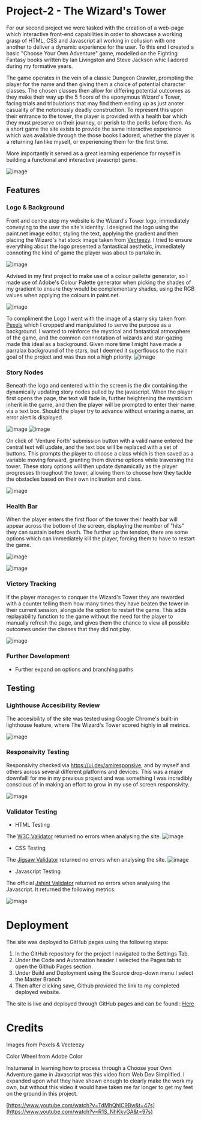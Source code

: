 # Project-2 - The Wizard's Tower

For our second project we were tasked with the creation of a web-page which interactive front-end capabilities in order to showcase a working grasp of HTML, CSS and Javascript all working in collusion with one another to deliver a dynamic experience for the user. To this end I created a basic "Choose Your Own Adventure" game, modelled on the Fighting Fantasy books written by Ian Livingston and Steve Jackson whic I adored during my formative years. 

The game operates in the vein of a classic Dungeon Crawler, prompting the player for the name and then giving them a choice of potential character classes. The chosen classes then allow for differing potential outcomes as they make their way up the 5 floors of the eponymous Wizard's Tower, facing trials and tribulations that may find them ending up as just anoter casuality of the notoriously deadly construction. To represent this upon their entrance to the tower, the player is provided with a health bar which they must preserve on their journey, or perish to the perils before them. As a short game the site exists to provide the same interactive experience which was available through the those books I adored, whether the player is a returning fan like myself, or experiencing them for the first time.

More importantly it served as a great learning experience for myself in building a functional and interactive javascript game. 

![image](https://github.com/BrandonPCollins/Project-2/assets/131177569/b0da2585-642e-4d79-b092-b76aa513923e) 


## Features 

### Logo & Background 

Front and centre atop my website is the Wizard's Tower logo, immediately conveying to the user the site's identity. I designed the logo using the paint.net image editor, styling the text, applying the gradient and then placing the Wizard's hat stock image taken from [Vecteezy](https://www.vecteezy.com/vector-art/2514766-wizard-hat-piece). I tried to ensure everything about the logo presented a fantastical aesthetic, immediately connoting the kind of game the player was about to partake in. 

![image](https://github.com/BrandonPCollins/Project-2/assets/131177569/b66ad3f5-ce04-4018-a1c0-40472fcb97f6)

Advised in my first project to make use of a colour pallette generator, so I made use of Adobe's Colour Palette generator when picking the shades of my gradient to ensure they would be complementary shades, using the RGB values when applying the colours in paint.net. 

![image](https://github.com/BrandonPCollins/Project-2/assets/131177569/692d46dc-3ed1-4766-820c-a5a179aebbe0)

To compliment the Logo I went with the image of a starry sky taken from [Pexels](https://www.pexels.com/photo/stars-1257860/) which I cropped and manipulated to serve the purpose as a background. I wanted to reinforce the mystical and fantastical atmosphere of the game, and the common connnotation of wizards and star-gazing made this ideal as a background. Given more time I might have made a parralax background of the stars, but I deemed it superflouos to the main goal of the project and was thus not a high priority. 
![image](https://github.com/BrandonPCollins/Project-2/assets/131177569/84c43d5e-9ab3-4b9a-b2ed-160e7ba0b280)


### Story Nodes 

Beneath the logo and centered within the screen is the div containing the dynamically updating story nodes pulled by the javascript. When the player first opens the page, the text will fade in, further heightening the mysticism inherit in the game, and then the player will be prompted to enter their name via a text box. Should the player try to advance without entering a name, an error alert is displayed.

![image](https://github.com/BrandonPCollins/Project-2/assets/131177569/24f37bb2-9dc6-4806-8427-9f726c9c8447) ![image](https://github.com/BrandonPCollins/Project-2/assets/131177569/c68ee803-ef02-4794-bd85-6667b5451ef4)


On click of 'Venture Forth' submission button with a valid name entered the central text will update, and the text box will be replaced with a set of buttons. This prompts the player to choose a class which is then saved as a variable moving forward, granting them diverse options while traversing the tower. These story options will then update dynamically as the player progresses throughout the tower, allowing them to choose how they tackle the obstacles based on their own inclination and class. 

![image](https://github.com/BrandonPCollins/Project-2/assets/131177569/18a3fb58-7312-4a38-a3d1-dcebc2040356)


### Health Bar 

When the player enters the first floor of the tower their health bar will appear across the bottom of the screen, displaying the number of "hits" they can sustain before death. The further up the tension, there are some options which can immediately kill the player, forcing them to have to restart the game. 

![image](https://github.com/BrandonPCollins/Project-2/assets/131177569/2e272b39-812b-4da8-8f1c-94108ff8950e)

![image](https://github.com/BrandonPCollins/Project-2/assets/131177569/f2b8ec45-3e3d-40fd-ae73-0d22e91c6dec)

### Victory Tracking 

If the player manages to conquer the Wizard's Tower they are rewarded with a counter telling them how many times they have beaten the tower in their current session, alongside the option to restart the game. This adds replayability function to the game without the need for the player to manually refresh the page, and gives them the chance to view all possible outcomes under the classes that they did not play. 

![image](https://github.com/BrandonPCollins/Project-2/assets/131177569/ca5f894b-c5ff-4d44-b0bf-f004fbd1531b)


### Further Development 

* Further expand on options and branching paths 

## Testing 

### Lighthouse Accesibility Review

The accesibility of the site was tested using Google Chrome's built-in lighthouse feature, where The Wizard's Tower scored highly in all metrics. 

![image](https://github.com/BrandonPCollins/Project-2/assets/131177569/105084b0-9052-475c-b0ee-80b65f513c03)

### Responsivity Testing 

Responsivity checked via https://ui.dev/amiresponsive, and by myself and others across several different platforms and devices. This was a major downfalll for me in my previous project and was something I was incredibly conscious of in making an effort to grow in my use of screen responsivity. 

![image](https://github.com/BrandonPCollins/Project-2/assets/131177569/112d70c6-40f1-4202-8cd3-3b6246180cbe)

### Validator Testing 

* HTML Testing

The [W3C Validator](https://validator.w3.org/) returned no errors when analysing the site.
![image](https://github.com/BrandonPCollins/Project-2/assets/131177569/4e6450b0-fb20-42cd-9f95-bd6ff82a9f45) 

* CSS Testing 

The [Jigsaw Validator](https://jigsaw.w3.org/) returned no errors when analysing the site.
![image](https://github.com/BrandonPCollins/Project-2/assets/131177569/3eb4047f-b427-4c60-b0cb-afa1596aacf0)

* Javascript Testing 

The official [Jshint Validator](https://jshint.com/) returned no errors when analysing the Javascript. It returned the following metrics: 

![image](https://github.com/BrandonPCollins/Project-2/assets/131177569/5acae8f4-8f9e-477f-8189-0aacdcc3ecab)

# Deployment 

The site was deployed to GitHub pages using the following steps:

1) In the GitHub repository for the project I navigated to the Settings Tab.
2) Under the Code and Automation header I selected the Pages tab to open the Github Pages section.
3) Under Build and Deployment using the Source drop-down menu I select the Master Branch
4) Then after clicking save, Github provided the link to my completed deployed website.

The site is live and deployed through GitHub pages and can be found : [Here](https://brandonpcollins.github.io/Project-2/)

# Credits

Images from Pexels & Vecteezy

Color Wheel from Adobe Color 

Instumenal in learning how to process through a Choose your Own Adventure game in Javascript was this video from Web Dev Simplified. I expanded upon what they have shown enough to clearly make the work my own, but without this video it would have taken me far longer to get my feet on the ground in this project. 

[https://www.youtube.com/watch?v=TdMhQhIC9Bw&t=47s](https://www.youtube.com/watch?v=R1S_NhKkvGA&t=97s)
